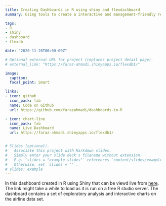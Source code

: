 ```yaml
---
title: Creating Dashboards in R using shiny and flexdashboard
summary: Using tools to create a interactive and management-friendly report

tags:
- R
- shiny
- dashboard
- flexdb

date: "2020-11-26T00:00:00Z"

# Optional external URL for project (replaces project detail page).
# external_link: "https://faraz-ahmadi.shinyapps.io/flexdb1/"

image:
  caption: 
  focal_point: Smart

links:
- icon: github
  icon_pack: fab
  name: Code on Github
  url: https://github.com/farazahmadi/dashboards-in-R

- icon: chart-line
  icon_pack: fab
  name: Live Dashboard
  url: https://faraz-ahmadi.shinyapps.io/flexdb1/


# Slides (optional).
#   Associate this project with Markdown slides.
#   Simply enter your slide deck's filename without extension.
#   E.g. `slides = "example-slides"` references `content/slides/example-slides.md`.
#   Otherwise, set `slides = ""`. 
# slides: example
---
```



In this dashboard created in R using Shiny that can be viewd live from [here](https://faraz-ahmadi.shinyapps.io/flexdb1/). The link might take a while to load as it is run on a free R studio server. The dashboard contains a set of exploratory analysis and interactive charts on the airline data set.